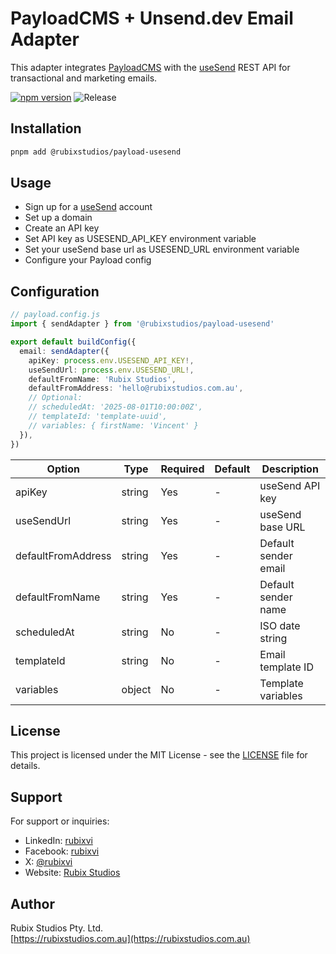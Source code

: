 # PayloadCMS + Unsend.dev Email Adapter

This adapter integrates [PayloadCMS](https://payloadcms.com) with the [useSend](https://usesend.com) REST API for transactional and marketing emails.

[![npm version](https://img.shields.io/npm/v/@rubixstudios/payload-usesend.svg)](https://www.npmjs.com/package/@rubixstudios/payload-usesend)
![Release](https://github.com/rubix-studios-pty-ltd/payload-usesend/actions/workflows/release.yml/badge.svg)

## Installation

```sh
pnpm add @rubixstudios/payload-usesend
```

## Usage

- Sign up for a [useSend](https://usesend.com) account
- Set up a domain
- Create an API key
- Set API key as USESEND_API_KEY environment variable
- Set your useSend base url as USESEND_URL environment variable
- Configure your Payload config

## Configuration

```ts
// payload.config.js
import { sendAdapter } from '@rubixstudios/payload-usesend'

export default buildConfig({
  email: sendAdapter({
    apiKey: process.env.USESEND_API_KEY!,
    useSendUrl: process.env.USESEND_URL!,
    defaultFromName: 'Rubix Studios',
    defaultFromAddress: 'hello@rubixstudios.com.au',
    // Optional:
    // scheduledAt: '2025-08-01T10:00:00Z',
    // templateId: 'template-uuid',
    // variables: { firstName: 'Vincent' }
  }),
})
```

| Option             | Type   | Required | Default | Description          |
|--------------------|--------|----------|---------|----------------------|
| apiKey             | string | Yes      | -       | useSend API key      |
| useSendUrl         | string | Yes      | -       | useSend base URL     |
| defaultFromAddress | string | Yes      | -       | Default sender email |
| defaultFromName    | string | Yes      | -       | Default sender name  |
| scheduledAt        | string | No       | -       | ISO date string      |
| templateId         | string | No       | -       | Email template ID    |
| variables          | object | No       | -       | Template variables   |

## License

This project is licensed under the MIT License - see the [LICENSE](LICENSE) file for details.

## Support

For support or inquiries:

- LinkedIn: [rubixvi](https://www.linkedin.com/in/rubixvi/)
- Facebook: [rubixvi](https://www.facebook.com/rubixvi/)
- X: [@rubixvi](https://x.com/rubixvi)
- Website: [Rubix Studios](https://rubixstudios.com.au)

## Author

Rubix Studios Pty. Ltd.  
[https://rubixstudios.com.au](https://rubixstudios.com.au)